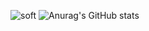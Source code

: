 ![soft](https://capsule-render.vercel.app/api?type=soft&color=20232A&height=60&fontColor=61D9FA&text=Welcome%20aejin's%20GitHub!!&fontSize=25)
![Anurag's GitHub stats](https://github-readme-stats.vercel.app/api?username=aejin24&theme=react&show_icons=true)
